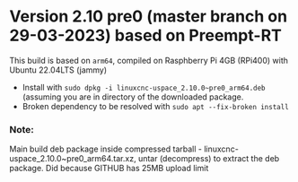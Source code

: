 # Version 2.10 pre0 (master branch on 29-03-2023) based on Preempt-RT

This build is based on `arm64`, compiled on Rasphberry Pi 4GB (RPi400) with Ubuntu 22.04LTS (jammy)
- Install with `sudo dpkg -i linuxcnc-uspace_2.10.0~pre0_arm64.deb` (assuming you are in directory of the downloaded package.
- Broken dependency to be resolved with `sudo apt --fix-broken install `

### Note:
Main build deb package inside compressed tarball - linuxcnc-uspace_2.10.0~pre0_arm64.tar.xz, untar (decompress) to extract the deb package. Did because GITHUB has 25MB upload limit 
